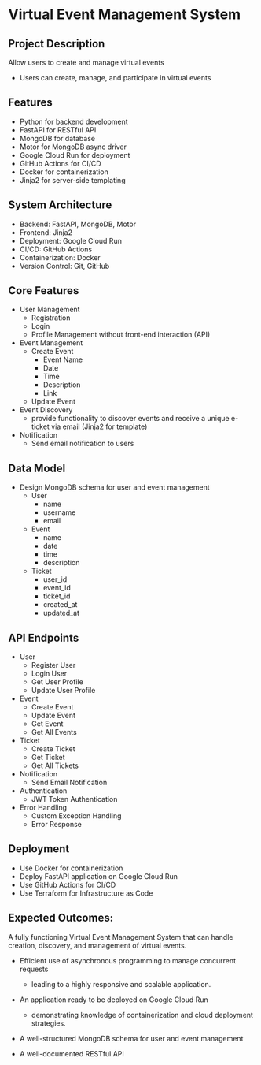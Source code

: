 # Virtual Event Management System

## Project Description

Allow users to create and manage virtual events
- Users can create, manage, and participate in virtual events

## Features

- Python for backend development
- FastAPI for RESTful API
- MongoDB for database
- Motor for MongoDB async driver
- Google Cloud Run for deployment
- GitHub Actions for CI/CD
- Docker for containerization
- Jinja2 for server-side templating


## System Architecture

- Backend: FastAPI, MongoDB, Motor
- Frontend: Jinja2
- Deployment: Google Cloud Run
- CI/CD: GitHub Actions
- Containerization: Docker
- Version Control: Git, GitHub

## Core Features

- User Management
  - Registration
  - Login
  - Profile Management without front-end interaction (API)
- Event Management
  - Create Event
    - Event Name
    - Date
    - Time
    - Description
    - Link
  - Update Event
- Event Discovery
  - provide functionality to discover events and receive a unique e-ticket via email (Jinja2 for template)
- Notification
  - Send email notification to users

## Data Model

- Design MongoDB schema for user and event management
  - User
    - name
    - username
    - email
  - Event
    - name
    - date
    - time
    - description
  - Ticket
    - user_id
    - event_id
    - ticket_id
    - created_at
    - updated_at

## API Endpoints

- User
  - Register User
  - Login User
  - Get User Profile
  - Update User Profile
- Event
  - Create Event
  - Update Event
  - Get Event
  - Get All Events
- Ticket
  - Create Ticket
  - Get Ticket
  - Get All Tickets
- Notification
  - Send Email Notification
- Authentication
  - JWT Token Authentication
- Error Handling
  - Custom Exception Handling
  - Error Response

## Deployment

- Use Docker for containerization
- Deploy FastAPI application on Google Cloud Run
- Use GitHub Actions for CI/CD
- Use Terraform for Infrastructure as Code


## Expected Outcomes:
A fully functioning Virtual Event Management System that can handle creation, discovery, and management of virtual events.
- Efficient use of asynchronous programming to manage concurrent requests
  - leading to a highly responsive and scalable application.

- An application ready to be deployed on Google Cloud Run
  - demonstrating knowledge of containerization and cloud deployment strategies.

- A well-structured MongoDB schema for user and event management
- A well-documented RESTful API